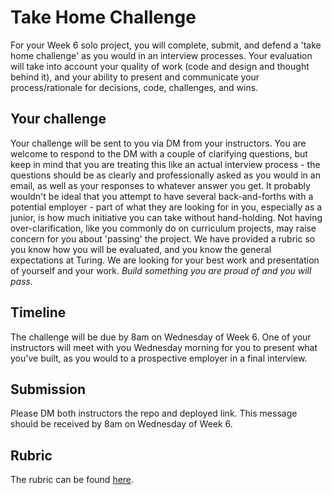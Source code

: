 # Take Home Challenge

For your Week 6 solo project, you will complete, submit, and defend a 'take home challenge' as you would in an interview processes. Your evaluation will take into account your quality of work (code and design and thought behind it), and your ability to present and communicate your process/rationale for decisions, code, challenges, and wins.

## Your challenge

Your challenge will be sent to you via DM from your instructors. You are welcome to respond to the DM with a couple of clarifying questions, but keep in mind that you are treating this like an actual interview process - the questions should be as clearly and professionally asked as you would in an email, as well as your responses to whatever answer you get. It probably wouldn't be ideal that you attempt to have several back-and-forths with a potential employer - part of what they are looking for in you, especially as a junior, is how much initiative you can take without hand-holding. Not having over-clarification, like you commonly do on curriculum projects, may raise concern for you about 'passing' the project. We have provided a rubric so you know how you will be evaluated, and you know the general expectations at Turing. We are looking for your best work and presentation of yourself and your work. _Build something you are proud of and you will pass._

## Timeline

The challenge will be due by 8am on Wednesday of Week 6. One of your instructors will meet with you Wednesday morning for you to present what you've built, as you would to a prospective employer in a final interview.

## Submission

Please DM both instructors the repo and deployed link. This message should be received by 8am on Wednesday of Week 6.

## Rubric

The rubric can be found [here](./take_home_challenge_rubric).
